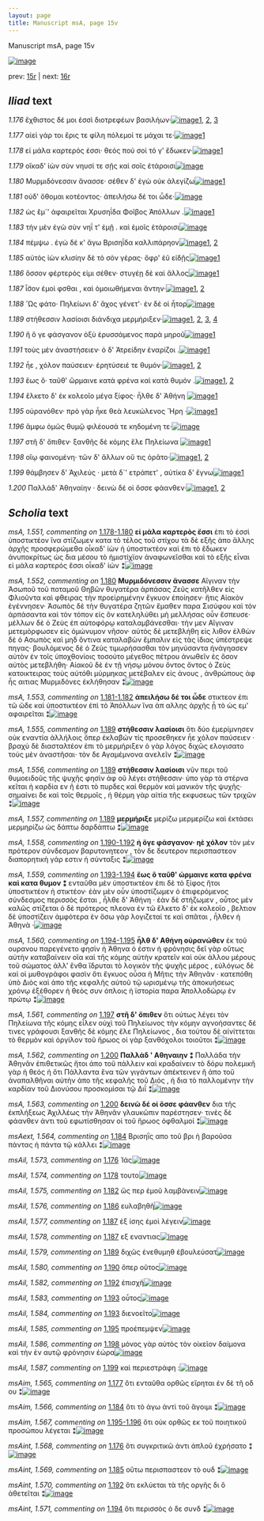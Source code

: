 ```yaml
---
layout: page
title: Manuscript msA, page 15v
---
```


Manuscript msA, page 15v

[![image](http://www.homermultitext.org/iipsrv?OBJ=IIP,1.0&FIF=/project/homer/pyramidal/deepzoom/hmt/vaimg/2017a/VA015VN_0517.tif&WID=100&CVT=JPEG)](http://www.homermultitext.org/ict2/?urn=urn:cite2:hmt:vaimg.2017a:VA015VN_0517)

prev:  [15r](../15r/) | next:  [16r](../16r/)

## *Iliad* text

*1.176* <a id="1.176"/> ἔχθιστος δέ μοι ἐσσὶ διοτρεφέων βασιλήων·[![image](http://www.homermultitext.org/iipsrv?OBJ=IIP,1.0&FIF=/project/homer/pyramidal/deepzoom/hmt/vaimg/2017a/VA015VN_0517.tif&RGN=0.483,0.2089,0.304,0.0255&WID=1000&CVT=JPEG)](http://www.homermultitext.org/ict2/?urn=urn:cite2:hmt:vaimg.2017a:VA015VN_0517@0.483,0.2089,0.304,0.0255)[1](#msA_1.550), [2](#msAint_1.568), [3](#msAil_1.573)

*1.177* <a id="1.177"/> αἰεὶ γάρ τοι ἔρις τε φίλη πόλεμοί τε μάχαι τε·[![image](http://www.homermultitext.org/iipsrv?OBJ=IIP,1.0&FIF=/project/homer/pyramidal/deepzoom/hmt/vaimg/2017a/VA015VN_0517.tif&RGN=0.484,0.2269,0.304,0.0255&WID=1000&CVT=JPEG)](http://www.homermultitext.org/ict2/?urn=urn:cite2:hmt:vaimg.2017a:VA015VN_0517@0.484,0.2269,0.304,0.0255)[1](#msAim_1.565)

*1.178* <a id="1.178"/> εἰ μάλα καρτερός ἐσσι· θεός πού σοὶ τό γ' ἔδωκεν·[![image](http://www.homermultitext.org/iipsrv?OBJ=IIP,1.0&FIF=/project/homer/pyramidal/deepzoom/hmt/vaimg/2017a/VA015VN_0517.tif&RGN=0.49,0.2472,0.326,0.0255&WID=1000&CVT=JPEG)](http://www.homermultitext.org/ict2/?urn=urn:cite2:hmt:vaimg.2017a:VA015VN_0517@0.49,0.2472,0.326,0.0255)[1](#msAil_1.574)

*1.179* <a id="1.179"/> οἴκαδ' ἰὼν σὺν νηυσί τε σῇς καὶ σοῖς ἑτάροισι[![image](http://www.homermultitext.org/iipsrv?OBJ=IIP,1.0&FIF=/project/homer/pyramidal/deepzoom/hmt/vaimg/2017a/VA015VN_0517.tif&RGN=0.488,0.2645,0.318,0.0255&WID=1000&CVT=JPEG)](http://www.homermultitext.org/ict2/?urn=urn:cite2:hmt:vaimg.2017a:VA015VN_0517@0.488,0.2645,0.318,0.0255)

*1.180* <a id="1.180"/> Μυρμιδόνεσσιν ἄνασσε· σέθεν δ' ἐγὼ οὐκ ἀλεγίζω[![image](http://www.homermultitext.org/iipsrv?OBJ=IIP,1.0&FIF=/project/homer/pyramidal/deepzoom/hmt/vaimg/2017a/VA015VN_0517.tif&RGN=0.49,0.2847,0.328,0.0255&WID=1000&CVT=JPEG)](http://www.homermultitext.org/ict2/?urn=urn:cite2:hmt:vaimg.2017a:VA015VN_0517@0.49,0.2847,0.328,0.0255)[1](#msA_1.552)

*1.181* <a id="1.181"/> οὐδ' ὄθομαι κοτέοντος· ἀπειλήσω δέ τοι ὧδε·[![image](http://www.homermultitext.org/iipsrv?OBJ=IIP,1.0&FIF=/project/homer/pyramidal/deepzoom/hmt/vaimg/2017a/VA015VN_0517.tif&RGN=0.487,0.3028,0.32,0.0255&WID=1000&CVT=JPEG)](http://www.homermultitext.org/ict2/?urn=urn:cite2:hmt:vaimg.2017a:VA015VN_0517@0.487,0.3028,0.32,0.0255)

*1.182* <a id="1.182"/> ὡς ἒμ`' ἀφαιρεῖται Χρυσηΐδα 					 Φοῖβος Ἀπόλλων .[![image](http://www.homermultitext.org/iipsrv?OBJ=IIP,1.0&FIF=/project/homer/pyramidal/deepzoom/hmt/vaimg/2017a/VA015VN_0517.tif&RGN=0.49,0.3223,0.341,0.0255&WID=1000&CVT=JPEG)](http://www.homermultitext.org/ict2/?urn=urn:cite2:hmt:vaimg.2017a:VA015VN_0517@0.49,0.3223,0.341,0.0255)[1](#msAil_1.575)

*1.183* <a id="1.183"/> τὴν μὲν ἐγὼ σὺν νηΐ τ' ἐμῇ . καὶ ἐμοῖς ἑτάροισι[![image](http://www.homermultitext.org/iipsrv?OBJ=IIP,1.0&FIF=/project/homer/pyramidal/deepzoom/hmt/vaimg/2017a/VA015VN_0517.tif&RGN=0.479,0.3403,0.333,0.0248&WID=1000&CVT=JPEG)](http://www.homermultitext.org/ict2/?urn=urn:cite2:hmt:vaimg.2017a:VA015VN_0517@0.479,0.3403,0.333,0.0248)

*1.184* <a id="1.184"/> πέμψω . ἐγὼ δέ κ' ἄγω Βρισηΐδα καλλιπάρηον[![image](http://www.homermultitext.org/iipsrv?OBJ=IIP,1.0&FIF=/project/homer/pyramidal/deepzoom/hmt/vaimg/2017a/VA015VN_0517.tif&RGN=0.478,0.3606,0.333,0.0248&WID=1000&CVT=JPEG)](http://www.homermultitext.org/ict2/?urn=urn:cite2:hmt:vaimg.2017a:VA015VN_0517@0.478,0.3606,0.333,0.0248)[1](#msAext_1.564), [2](#msAim_1.566)

*1.185* <a id="1.185"/> αὐτὸς ἰὼν κλισίην δὲ τὸ σὸν γέρας· ὄφρ' ἐῦ εἰδῇς[![image](http://www.homermultitext.org/iipsrv?OBJ=IIP,1.0&FIF=/project/homer/pyramidal/deepzoom/hmt/vaimg/2017a/VA015VN_0517.tif&RGN=0.481,0.3809,0.34,0.0248&WID=1000&CVT=JPEG)](http://www.homermultitext.org/ict2/?urn=urn:cite2:hmt:vaimg.2017a:VA015VN_0517@0.481,0.3809,0.34,0.0248)[1](#msAint_1.569)

*1.186* <a id="1.186"/> ὅσσον φέρτερός εἰμι σέθεν· στυγέῃ δὲ καὶ ἄλλος[![image](http://www.homermultitext.org/iipsrv?OBJ=IIP,1.0&FIF=/project/homer/pyramidal/deepzoom/hmt/vaimg/2017a/VA015VN_0517.tif&RGN=0.474,0.3997,0.35,0.0255&WID=1000&CVT=JPEG)](http://www.homermultitext.org/ict2/?urn=urn:cite2:hmt:vaimg.2017a:VA015VN_0517@0.474,0.3997,0.35,0.0255)[1](#msAil_1.576)

*1.187* <a id="1.187"/> ἶ̈σον ἐμοὶ φσθαι , καὶ ὁμοιωθήμεναι ἄντην·[![image](http://www.homermultitext.org/iipsrv?OBJ=IIP,1.0&FIF=/project/homer/pyramidal/deepzoom/hmt/vaimg/2017a/VA015VN_0517.tif&RGN=0.474,0.4192,0.333,0.0255&WID=1000&CVT=JPEG)](http://www.homermultitext.org/ict2/?urn=urn:cite2:hmt:vaimg.2017a:VA015VN_0517@0.474,0.4192,0.333,0.0255)[1](#msAil_1.578), [2](#msAil_1.577)

*1.188* <a id="1.188"/> Ὣς φάτο· Πηλείωνι δ' 					ἄχος γένετ'· ἐν δέ οἱ ἦτορ[![image](http://www.homermultitext.org/iipsrv?OBJ=IIP,1.0&FIF=/project/homer/pyramidal/deepzoom/hmt/vaimg/2017a/VA015VN_0517.tif&RGN=0.474,0.435,0.333,0.0255&WID=1000&CVT=JPEG)](http://www.homermultitext.org/ict2/?urn=urn:cite2:hmt:vaimg.2017a:VA015VN_0517@0.474,0.435,0.333,0.0255)

*1.189* <a id="1.189"/> στήθεσσιν λασίοισι διάνδιχα μερμήριξεν·[![image](http://www.homermultitext.org/iipsrv?OBJ=IIP,1.0&FIF=/project/homer/pyramidal/deepzoom/hmt/vaimg/2017a/VA015VN_0517.tif&RGN=0.481,0.456,0.322,0.0255&WID=1000&CVT=JPEG)](http://www.homermultitext.org/ict2/?urn=urn:cite2:hmt:vaimg.2017a:VA015VN_0517@0.481,0.456,0.322,0.0255)[1](#msA_1.557), [2](#msA_1.556), [3](#msA_1.555), [4](#msAil_1.579)

*1.190* <a id="1.190"/> ἢ ὅ γε φάσγανον ὀξὺ ἐρυσσάμενος παρὰ μηροῦ[![image](http://www.homermultitext.org/iipsrv?OBJ=IIP,1.0&FIF=/project/homer/pyramidal/deepzoom/hmt/vaimg/2017a/VA015VN_0517.tif&RGN=0.481,0.4741,0.333,0.0255&WID=1000&CVT=JPEG)](http://www.homermultitext.org/ict2/?urn=urn:cite2:hmt:vaimg.2017a:VA015VN_0517@0.481,0.4741,0.333,0.0255)[1](#msAil_1.580)

*1.191* <a id="1.191"/> τοὺς μὲν ἀναστήσειεν· ὁ δ' Ἀτρείδην ἐναρίζοι .[![image](http://www.homermultitext.org/iipsrv?OBJ=IIP,1.0&FIF=/project/homer/pyramidal/deepzoom/hmt/vaimg/2017a/VA015VN_0517.tif&RGN=0.479,0.4929,0.322,0.0255&WID=1000&CVT=JPEG)](http://www.homermultitext.org/ict2/?urn=urn:cite2:hmt:vaimg.2017a:VA015VN_0517@0.479,0.4929,0.322,0.0255)[1](#msAil_1.581)

*1.192* <a id="1.192"/> ἦε , χόλον παύσειεν· ἐρητύσειέ τε θυμόν·[![image](http://www.homermultitext.org/iipsrv?OBJ=IIP,1.0&FIF=/project/homer/pyramidal/deepzoom/hmt/vaimg/2017a/VA015VN_0517.tif&RGN=0.483,0.5124,0.314,0.0255&WID=1000&CVT=JPEG)](http://www.homermultitext.org/ict2/?urn=urn:cite2:hmt:vaimg.2017a:VA015VN_0517@0.483,0.5124,0.314,0.0255)[1](#msAint_1.570), [2](#msAil_1.582)

*1.193* <a id="1.193"/> ἕως ὃ· ταῦθ' ὥρμαινε κατὰ φρένα καὶ κατὰ θυμόν .[![image](http://www.homermultitext.org/iipsrv?OBJ=IIP,1.0&FIF=/project/homer/pyramidal/deepzoom/hmt/vaimg/2017a/VA015VN_0517.tif&RGN=0.482,0.5304,0.364,0.0255&WID=1000&CVT=JPEG)](http://www.homermultitext.org/ict2/?urn=urn:cite2:hmt:vaimg.2017a:VA015VN_0517@0.482,0.5304,0.364,0.0255)[1](#msAil_1.584), [2](#msAil_1.583)

*1.194* <a id="1.194"/> ἕλκετο δ' ἐκ κολεοῖο μέγα ξίφος· ἦλθε δ' Ἀθήνη 				[![image](http://www.homermultitext.org/iipsrv?OBJ=IIP,1.0&FIF=/project/homer/pyramidal/deepzoom/hmt/vaimg/2017a/VA015VN_0517.tif&RGN=0.477,0.547,0.337,0.0278&WID=1000&CVT=JPEG)](http://www.homermultitext.org/ict2/?urn=urn:cite2:hmt:vaimg.2017a:VA015VN_0517@0.477,0.547,0.337,0.0278)[1](#msAint_1.571)

*1.195* <a id="1.195"/> οὐρανόθεν· πρὸ γὰρ ἧκε θεὰ λευκώλενος Ἥρη ·[![image](http://www.homermultitext.org/iipsrv?OBJ=IIP,1.0&FIF=/project/homer/pyramidal/deepzoom/hmt/vaimg/2017a/VA015VN_0517.tif&RGN=0.48,0.5657,0.351,0.0278&WID=1000&CVT=JPEG)](http://www.homermultitext.org/ict2/?urn=urn:cite2:hmt:vaimg.2017a:VA015VN_0517@0.48,0.5657,0.351,0.0278)[1](#msAil_1.585)

*1.196* <a id="1.196"/> ἄμφω ὁμῶς θυμῷ φιλέουσά τε κηδομένη τε·[![image](http://www.homermultitext.org/iipsrv?OBJ=IIP,1.0&FIF=/project/homer/pyramidal/deepzoom/hmt/vaimg/2017a/VA015VN_0517.tif&RGN=0.481,0.5838,0.347,0.0308&WID=1000&CVT=JPEG)](http://www.homermultitext.org/ict2/?urn=urn:cite2:hmt:vaimg.2017a:VA015VN_0517@0.481,0.5838,0.347,0.0308)

*1.197* <a id="1.197"/> στῆ δ' ὄπιθεν· ξανθῆς δὲ κόμης ἕλε Πηλείωνα 				[![image](http://www.homermultitext.org/iipsrv?OBJ=IIP,1.0&FIF=/project/homer/pyramidal/deepzoom/hmt/vaimg/2017a/VA015VN_0517.tif&RGN=0.48,0.6018,0.347,0.0308&WID=1000&CVT=JPEG)](http://www.homermultitext.org/ict2/?urn=urn:cite2:hmt:vaimg.2017a:VA015VN_0517@0.48,0.6018,0.347,0.0308)[1](#msA_1.561)

*1.198* <a id="1.198"/> οἴῳ φαινομένη· τῶν δ' ἄλλων οὔ τις ὁρᾶτο·[![image](http://www.homermultitext.org/iipsrv?OBJ=IIP,1.0&FIF=/project/homer/pyramidal/deepzoom/hmt/vaimg/2017a/VA015VN_0517.tif&RGN=0.481,0.6243,0.309,0.0308&WID=1000&CVT=JPEG)](http://www.homermultitext.org/ict2/?urn=urn:cite2:hmt:vaimg.2017a:VA015VN_0517@0.481,0.6243,0.309,0.0308)[1](#msAil_1.586), [2](#msAint_1.572)

*1.199* <a id="1.199"/> θάμβησεν δ' Ἀχιλεύς · 					μετὰ δ`' ετράπετ' , αὐτίκα δ' ἔγνω[![image](http://www.homermultitext.org/iipsrv?OBJ=IIP,1.0&FIF=/project/homer/pyramidal/deepzoom/hmt/vaimg/2017a/VA015VN_0517.tif&RGN=0.475,0.6416,0.363,0.0308&WID=1000&CVT=JPEG)](http://www.homermultitext.org/ict2/?urn=urn:cite2:hmt:vaimg.2017a:VA015VN_0517@0.475,0.6416,0.363,0.0308)[1](#msAil_1.587)

*1.200* <a id="1.200"/> Παλλάδ' Ἀθηναίην · δεινὼ 					δέ οἱ ὄσσε φάανθεν·[![image](http://www.homermultitext.org/iipsrv?OBJ=IIP,1.0&FIF=/project/homer/pyramidal/deepzoom/hmt/vaimg/2017a/VA015VN_0517.tif&RGN=0.477,0.6619,0.343,0.0308&WID=1000&CVT=JPEG)](http://www.homermultitext.org/ict2/?urn=urn:cite2:hmt:vaimg.2017a:VA015VN_0517@0.477,0.6619,0.343,0.0308)[1](#msA_1.563), [2](#msA_1.562)

## *Scholia* text

*msA, 1.551, commenting on* [1.178-1.180](#1.178-1.180)  <a id="msA_1.551"/> **εἰ μάλα καρτερὸς ἔσσι** ἐπι τὸ ἐσσὶ ὑποστικτέον ἵνα στίζωμεν κατα τὸ τέλος τοῦ στίχου τὰ δὲ εξῆς ἀπο ἄλλης ἀρχῆς προσφερώμεθα οἶκαδ' ἰὼν ἠ ὑποστικτέον καὶ ἐπι τὸ ἔδωκεν ἀνυποκρίτως ὡς δια μέσου τὸ ἡμιστίχϊον ἀναφωνεῖσθαι καὶ τὸ εξῆς εἶναι εἰ μάλα καρτερός ἔσσι οἶκαδ' ἰών ⁑[![image](http://www.homermultitext.org/iipsrv?OBJ=IIP,1.0&FIF=/project/homer/pyramidal/deepzoom/hmt/vaimg/2017a/VA015VN_0517.tif&RGN=0.22181282,0.11507607,0.59653648,0.03070539&WID=1000&CVT=JPEG)](http://www.homermultitext.org/ict2/?urn=urn:cite2:hmt:vaimg.2017a:VA015VN_0517@0.22181282,0.11507607,0.59653648,0.03070539)

*msA, 1.552, commenting on* [1.180](#1.180)  <a id="msA_1.552"/> **Μυρμιδόνεσσιν ἄνασσε** Αἴγιναν τὴν Ἀσωποῦ τοῦ ποταμοῦ Θηβῶν θυγατέρα ἁρπάσας Ζεῦς κατῆλθεν εἰς Φλιοῦντα καὶ φθειρας τὴν προεἰρημένην ἔγκυον ἐποίησεν· ἥτις Αἰακὸν ἐγέννησεν· Ἀσωπὸς δὲ τὴν θυγατέρα ζητῶν ἔμαθεν παρα Σισύφου καὶ τὸν ἀρπάσαντα καὶ τὸν τόπον εἰς ὃν κατεληλύθει μὴ μελλήσας οὖν ἔσπευσε· μέλλων δὲ ὁ Ζεὺς ἐπ αὐτοφόρῳ καταλαμβάνεσθαι· τὴν μεν Αἴγιναν μετεμόρφωσεν εἰς ὁμώνυμον νῆσον· αὐτὸς δὲ μετεβλήθη εἰς λιθον ἐλθὼν δὲ ὁ Ασωπὸς καὶ μηδ ὅντινα καταλαβὼν ἔμπαλιν εἰς τὰς ἰδιας ὑπέστρεψε πηγας· βουλόμενος δὲ ὁ Ζεὺς τιμωρήσασθαι τὸν μηνύσαντα ἠνάγηασεν αὐτὸν ἐν τοῖς ὑποχθονίοις τοσούτο μέγεθος πέτρου ἀνωθεῖν ἐς ὅσον αὐτὸς μετεβλήθη· Αἰακοῦ δὲ ἐν τῇ νήσῳ μόνου ὄντος ὄντος ὁ Ζεὺς κατοικτειρας τοὺς αὐτόθι μύρμηκας μετέβαλεν εἰς ἀνους , ἀνθρώπους ἀφ ἧς αιτιας Μυρμιδόνες ἐκλήθησαν ⁑[![image](http://www.homermultitext.org/iipsrv?OBJ=IIP,1.0&FIF=/project/homer/pyramidal/deepzoom/hmt/vaimg/2017a/VA015VN_0517.tif&RGN=0.21444363,0.13416321,0.60537951,0.09294606&WID=1000&CVT=JPEG)](http://www.homermultitext.org/ict2/?urn=urn:cite2:hmt:vaimg.2017a:VA015VN_0517@0.21444363,0.13416321,0.60537951,0.09294606)

*msA, 1.553, commenting on* [1.181-1.182](#1.181-1.182)  <a id="msA_1.553"/> **ἀπειλήσω δέ τοι ὧδε** στικτεον ἐπι τῶ ῶδε καὶ ὑποστικτέον ἐπὶ τὸ Ἀπόλλων ἵνα ἀπ αλλης ἀρχῆς ᾖ τὸ ὡς εμ' αφαιρεῖται ⁑[![image](http://www.homermultitext.org/iipsrv?OBJ=IIP,1.0&FIF=/project/homer/pyramidal/deepzoom/hmt/vaimg/2017a/VA015VN_0517.tif&RGN=0.20117907,0.22102351,0.21554901,0.04011065&WID=1000&CVT=JPEG)](http://www.homermultitext.org/ict2/?urn=urn:cite2:hmt:vaimg.2017a:VA015VN_0517@0.20117907,0.22102351,0.21554901,0.04011065)

*msA, 1.555, commenting on* [1.189](#1.189)  <a id="msA_1.555"/> **στήθεσσιν λασίοισι** ὅτι δύο ἐμερίμνησεν οὐκ εναντία ἀλλήλοις ὅπερ ἐκλαβών τίς προσεθηκεν ἦε χόλον παύσειεν · βραχὺ δὲ διασταλτέον ἐπι τὸ μερμήριξεν ὁ γὰρ λόγος διχῶς ελογισατο τοὺς μὲν ἀναστῆσαι· τὸν δε Αγαμέμνονα ανελεῖν ⁑[![image](http://www.homermultitext.org/iipsrv?OBJ=IIP,1.0&FIF=/project/homer/pyramidal/deepzoom/hmt/vaimg/2017a/VA015VN_0517.tif&RGN=0.20854827,0.29156293,0.21628592,0.06168741&WID=1000&CVT=JPEG)](http://www.homermultitext.org/ict2/?urn=urn:cite2:hmt:vaimg.2017a:VA015VN_0517@0.20854827,0.29156293,0.21628592,0.06168741)

*msA, 1.556, commenting on* [1.189](#1.189)  <a id="msA_1.556"/> **στήθεσσιν λασίοισι** νῦν περι τοῦ θυμοειδοῦς τῆς ψυχῆς φησὶν ἀφ οῦ λέγει στήθεσσιν· ὑπο γὰρ τὰ στέρνα κεῖται ἡ καρδία εν ῆ ἐστι τὸ πυρδες καὶ θερμὸν καὶ μανικὸν τῆς ψυχῆς· σημαίνει δε καὶ τοῖς θερμοῖς , ἡ θέρμη γὰρ αἰτία τῆς εκφυσεως τῶν τριχῶν ⁑[![image](http://www.homermultitext.org/iipsrv?OBJ=IIP,1.0&FIF=/project/homer/pyramidal/deepzoom/hmt/vaimg/2017a/VA015VN_0517.tif&RGN=0.20744289,0.35269710,0.20817981,0.06832642&WID=1000&CVT=JPEG)](http://www.homermultitext.org/ict2/?urn=urn:cite2:hmt:vaimg.2017a:VA015VN_0517@0.20744289,0.35269710,0.20817981,0.06832642)

*msA, 1.557, commenting on* [1.189](#1.189)  <a id="msA_1.557"/> **μερμήριξε** μερίζω μερμερίζω καὶ ἐκτάσει μερμηρίζω ὡς δάπτω δαρδάπτω ⁑[![image](http://www.homermultitext.org/iipsrv?OBJ=IIP,1.0&FIF=/project/homer/pyramidal/deepzoom/hmt/vaimg/2017a/VA015VN_0517.tif&RGN=0.21775976,0.40746888,0.19675755,0.03734440&WID=1000&CVT=JPEG)](http://www.homermultitext.org/ict2/?urn=urn:cite2:hmt:vaimg.2017a:VA015VN_0517@0.21775976,0.40746888,0.19675755,0.03734440)

*msA, 1.558, commenting on* [1.190-1.192](#1.190-1.192)  <a id="msA_1.558"/> **ἡ ὅγε φάσγανον· ηὲ χόλον** τὸν μὲν πρότερον σύνδεσμον βαρυτονητεον , τὸν δε δευτερον περισπαστεον διαπορητικὴ γάρ εστιν ἡ σύνταξις ⁑[![image](http://www.homermultitext.org/iipsrv?OBJ=IIP,1.0&FIF=/project/homer/pyramidal/deepzoom/hmt/vaimg/2017a/VA015VN_0517.tif&RGN=0.19528371,0.43153527,0.21960206,0.05006916&WID=1000&CVT=JPEG)](http://www.homermultitext.org/ict2/?urn=urn:cite2:hmt:vaimg.2017a:VA015VN_0517@0.19528371,0.43153527,0.21960206,0.05006916)

*msA, 1.559, commenting on* [1.193-1.194](#1.193-1.194)  <a id="msA_1.559"/> **ἕως ὃ ταῦθ' ώρμαινε κατα φρένα καὶ κατα θυμον ⁑** ενταῦθα μὲν ὑποστικτέον ἐπι δὲ τὸ ξίφος ἤτοι ὑποστικτέον ἠ στικτέον· ἐὰν μὲν οὖν ὑποστίζωμεν ὁ ἐπιφερόμενος σύνδεσμος περισσὸς ἔσται , ἦλθε δ' Ἀθήνη · ἐὰν δὲ στήζωμεν , οὗτος μὲν καλῶς στίζεται ὁ δὲ πρότερος πλεονα ἐν τῶ ἔλκετο δ' ἐκ κολεοῖο , βελτιον δὲ ὑποστίζειν ἀμφότερα ἐν ὅσω γὰρ λογιζεταί τε καὶ σπᾶται , ἦλθεν ἡ Ἀθηνὰ ·[![image](http://www.homermultitext.org/iipsrv?OBJ=IIP,1.0&FIF=/project/homer/pyramidal/deepzoom/hmt/vaimg/2017a/VA015VN_0517.tif&RGN=0.20117907,0.46445367,0.22070744,0.11977870&WID=1000&CVT=JPEG)](http://www.homermultitext.org/ict2/?urn=urn:cite2:hmt:vaimg.2017a:VA015VN_0517@0.20117907,0.46445367,0.22070744,0.11977870)

*msA, 1.560, commenting on* [1.194-1.195](#1.194-1.195)  <a id="msA_1.560"/> **ἦλθ δ' Αθήνη οὐρανώθεν** ἐκ τοῦ ουρανου παρεγένετο φησὶν ἡ Ἀθηνα ὁ ἐστιν ἡ φρόνησις δεῖ γὰρ οὕτως αὐτὴν καταβαίνειν οῖα καὶ τῆς κόμης αὐτὴν κρατεῖν καὶ οὐκ άλλου μέρους τοῦ σώματος ἀλλ' ἔνθα ἵδρυται τὸ λογικὸν τῆς ψυχῆς μέρος , εὐλόγως δὲ καὶ οἱ μυθογράφοι φασὶν ὅτι ἔγκυος οὖσα ἡ Μῆτις τὴν Ἀθηνᾶν · κατεπόθη ὑπὸ Διὸς καὶ ἀπο τῆς κεφαλῆς αὐτοῦ τῷ ωρισμένῳ τῆς ἀποκυήσεως χρόνῳ ἐξέθορεν ἡ θεὸς συν όπλοις ἡ ϊστορία παρα Ἀπολλοδώρῳ ἐν πρώτῳ ⁑[![image](http://www.homermultitext.org/iipsrv?OBJ=IIP,1.0&FIF=/project/homer/pyramidal/deepzoom/hmt/vaimg/2017a/VA015VN_0517.tif&RGN=0.20007369,0.56846473,0.21849668,0.13112033&WID=1000&CVT=JPEG)](http://www.homermultitext.org/ict2/?urn=urn:cite2:hmt:vaimg.2017a:VA015VN_0517@0.20007369,0.56846473,0.21849668,0.13112033)

*msA, 1.561, commenting on* [1.197](#1.197)  <a id="msA_1.561"/> **στῆ δ' ὄπιθεν** ὅτι ούτως λέγει τὸν Πηλείωνα τῆς κόμης εἷλεν οὐχὶ τοῦ Πηλείωνος τὴν κόμην αγνοήσαντες δέ τινες γράφουσι ξανθῆς δὲ κόμης ἔλε Πηλείωνος , δια τούτου δὲ αἰνίττεται τὸ θερμὸν καὶ ὀργίλον τοῦ ἥρωος οἱ γὰρ ξανθόχολοι τοιοῦτοι ⁑[![image](http://www.homermultitext.org/iipsrv?OBJ=IIP,1.0&FIF=/project/homer/pyramidal/deepzoom/hmt/vaimg/2017a/VA015VN_0517.tif&RGN=0.20081061,0.68962656,0.61385409,0.03485477&WID=1000&CVT=JPEG)](http://www.homermultitext.org/ict2/?urn=urn:cite2:hmt:vaimg.2017a:VA015VN_0517@0.20081061,0.68962656,0.61385409,0.03485477)

*msA, 1.562, commenting on* [1.200](#1.200)  <a id="msA_1.562"/> **Παλλάδ ' Αθηναιην ⁑** Παλλάδα τὴν Ἀθηνᾶν ἐπιθετικῶς ἤτοι ἀπο τοῦ πάλλειν καὶ κραδαίνειν τὸ δόρυ πολεμικῆ γὰρ ἡ θεός ἠ ὅτι Πάλλαντα ἕνα τῶν γιγάντων ἀπέκτεινεν ἢ ἀπο τοῦ ἀναπαλθῆναι αὐτὴν ἀπο τῆς κεφαλῆς τοῦ Διός , ἠ δια τὸ παλλομένην τὴν καρδίαν τοῦ Διονύσου προσκομίσαι τῷ Διΐ ⁑[![image](http://www.homermultitext.org/iipsrv?OBJ=IIP,1.0&FIF=/project/homer/pyramidal/deepzoom/hmt/vaimg/2017a/VA015VN_0517.tif&RGN=0.20191599,0.70290456,0.63522476,0.05864454&WID=1000&CVT=JPEG)](http://www.homermultitext.org/ict2/?urn=urn:cite2:hmt:vaimg.2017a:VA015VN_0517@0.20191599,0.70290456,0.63522476,0.05864454)

*msA, 1.563, commenting on* [1.200](#1.200)  <a id="msA_1.563"/> **δεινὼ δέ οἱ ὄσσε φάανθεν** δια τῆς ἐκπλήξεως Ἀχιλλέως τὴν Ἀθηνᾶν γλαυκῶπιν παρέστησεν· τινὲς δὲ φάανθεν ἀντι τοῦ εφωτίσθησαν οἱ τοῦ ἥρωος ὀφθαλμοί ⁑[![image](http://www.homermultitext.org/iipsrv?OBJ=IIP,1.0&FIF=/project/homer/pyramidal/deepzoom/hmt/vaimg/2017a/VA015VN_0517.tif&RGN=0.22070744,0.74550484,0.60169492,0.03706777&WID=1000&CVT=JPEG)](http://www.homermultitext.org/ict2/?urn=urn:cite2:hmt:vaimg.2017a:VA015VN_0517@0.22070744,0.74550484,0.60169492,0.03706777)

*msAext, 1.564, commenting on* [1.184](#1.184)  <a id="msAext_1.564"/> Βρισηῒς απο τοῦ βρι ἡ βαροῦσα πάντας ἡ πάντα τῷ κάλλει ⁑[![image](http://www.homermultitext.org/iipsrv?OBJ=IIP,1.0&FIF=/project/homer/pyramidal/deepzoom/hmt/vaimg/2017a/VA015VN_0517.tif&RGN=0.16433309,0.34661134,0.05305822,0.04868603&WID=1000&CVT=JPEG)](http://www.homermultitext.org/ict2/?urn=urn:cite2:hmt:vaimg.2017a:VA015VN_0517@0.16433309,0.34661134,0.05305822,0.04868603)

*msAil, 1.573, commenting on* [1.176](#1.176)  <a id="msAil_1.573"/> Ἰάς[![image](http://www.homermultitext.org/iipsrv?OBJ=IIP,1.0&FIF=/project/homer/pyramidal/deepzoom/hmt/vaimg/2017a/VA015VN_0517.tif&RGN=0.72660280,0.20995851,0.01363301,0.00857538&WID=1000&CVT=JPEG)](http://www.homermultitext.org/ict2/?urn=urn:cite2:hmt:vaimg.2017a:VA015VN_0517@0.72660280,0.20995851,0.01363301,0.00857538)

*msAil, 1.574, commenting on* [1.178](#1.178)  <a id="msAil_1.574"/> τουτο[![image](http://www.homermultitext.org/iipsrv?OBJ=IIP,1.0&FIF=/project/homer/pyramidal/deepzoom/hmt/vaimg/2017a/VA015VN_0517.tif&RGN=0.74539425,0.24840941,0.01879145,0.00580913&WID=1000&CVT=JPEG)](http://www.homermultitext.org/ict2/?urn=urn:cite2:hmt:vaimg.2017a:VA015VN_0517@0.74539425,0.24840941,0.01879145,0.00580913)

*msAil, 1.575, commenting on* [1.182](#1.182)  <a id="msAil_1.575"/> ὥς περ ἐμοῦ λαμβάνειν[![image](http://www.homermultitext.org/iipsrv?OBJ=IIP,1.0&FIF=/project/homer/pyramidal/deepzoom/hmt/vaimg/2017a/VA015VN_0517.tif&RGN=0.51142225,0.31950207,0.07037583,0.00995851&WID=1000&CVT=JPEG)](http://www.homermultitext.org/ict2/?urn=urn:cite2:hmt:vaimg.2017a:VA015VN_0517@0.51142225,0.31950207,0.07037583,0.00995851)

*msAil, 1.576, commenting on* [1.186](#1.186)  <a id="msAil_1.576"/> ευλαβηθῆ[![image](http://www.homermultitext.org/iipsrv?OBJ=IIP,1.0&FIF=/project/homer/pyramidal/deepzoom/hmt/vaimg/2017a/VA015VN_0517.tif&RGN=0.71002211,0.39778700,0.03279293,0.00857538&WID=1000&CVT=JPEG)](http://www.homermultitext.org/ict2/?urn=urn:cite2:hmt:vaimg.2017a:VA015VN_0517@0.71002211,0.39778700,0.03279293,0.00857538)

*msAil, 1.577, commenting on* [1.187](#1.187)  <a id="msAil_1.577"/> ἐξ ίσης ἐμοὶ λέγειν[![image](http://www.homermultitext.org/iipsrv?OBJ=IIP,1.0&FIF=/project/homer/pyramidal/deepzoom/hmt/vaimg/2017a/VA015VN_0517.tif&RGN=0.49705232,0.41549101,0.06816507,0.00912863&WID=1000&CVT=JPEG)](http://www.homermultitext.org/ict2/?urn=urn:cite2:hmt:vaimg.2017a:VA015VN_0517@0.49705232,0.41549101,0.06816507,0.00912863)

*msAil, 1.578, commenting on* [1.187](#1.187)  <a id="msAil_1.578"/> εξ εναντιας[![image](http://www.homermultitext.org/iipsrv?OBJ=IIP,1.0&FIF=/project/homer/pyramidal/deepzoom/hmt/vaimg/2017a/VA015VN_0517.tif&RGN=0.76565954,0.41715076,0.03905674,0.01134163&WID=1000&CVT=JPEG)](http://www.homermultitext.org/ict2/?urn=urn:cite2:hmt:vaimg.2017a:VA015VN_0517@0.76565954,0.41715076,0.03905674,0.01134163)

*msAil, 1.579, commenting on* [1.189](#1.189)  <a id="msAil_1.579"/> διχῶς ἐνεθυμηθ ἐβουλεύσατ[![image](http://www.homermultitext.org/iipsrv?OBJ=IIP,1.0&FIF=/project/homer/pyramidal/deepzoom/hmt/vaimg/2017a/VA015VN_0517.tif&RGN=0.67096536,0.45255878,0.13633014,0.01327801&WID=1000&CVT=JPEG)](http://www.homermultitext.org/ict2/?urn=urn:cite2:hmt:vaimg.2017a:VA015VN_0517@0.67096536,0.45255878,0.13633014,0.01327801)

*msAil, 1.580, commenting on* [1.190](#1.190)  <a id="msAil_1.580"/> ὄπερ οῦτος[![image](http://www.homermultitext.org/iipsrv?OBJ=IIP,1.0&FIF=/project/homer/pyramidal/deepzoom/hmt/vaimg/2017a/VA015VN_0517.tif&RGN=0.50000000,0.47247580,0.03758290,0.00968188&WID=1000&CVT=JPEG)](http://www.homermultitext.org/ict2/?urn=urn:cite2:hmt:vaimg.2017a:VA015VN_0517@0.50000000,0.47247580,0.03758290,0.00968188)

*msAil, 1.582, commenting on* [1.192](#1.192)  <a id="msAil_1.582"/> ἐπισχῆ[![image](http://www.homermultitext.org/iipsrv?OBJ=IIP,1.0&FIF=/project/homer/pyramidal/deepzoom/hmt/vaimg/2017a/VA015VN_0517.tif&RGN=0.66507001,0.51203320,0.02947679,0.00829876&WID=1000&CVT=JPEG)](http://www.homermultitext.org/ict2/?urn=urn:cite2:hmt:vaimg.2017a:VA015VN_0517@0.66507001,0.51203320,0.02947679,0.00829876)

*msAil, 1.583, commenting on* [1.193](#1.193)  <a id="msAil_1.583"/> οὗτος[![image](http://www.homermultitext.org/iipsrv?OBJ=IIP,1.0&FIF=/project/homer/pyramidal/deepzoom/hmt/vaimg/2017a/VA015VN_0517.tif&RGN=0.53721444,0.52807746,0.01731761,0.00995851&WID=1000&CVT=JPEG)](http://www.homermultitext.org/ict2/?urn=urn:cite2:hmt:vaimg.2017a:VA015VN_0517@0.53721444,0.52807746,0.01731761,0.00995851)

*msAil, 1.584, commenting on* [1.193](#1.193)  <a id="msAil_1.584"/> διενοεῖτο[![image](http://www.homermultitext.org/iipsrv?OBJ=IIP,1.0&FIF=/project/homer/pyramidal/deepzoom/hmt/vaimg/2017a/VA015VN_0517.tif&RGN=0.61680177,0.53056708,0.03279293,0.00885201&WID=1000&CVT=JPEG)](http://www.homermultitext.org/ict2/?urn=urn:cite2:hmt:vaimg.2017a:VA015VN_0517@0.61680177,0.53056708,0.03279293,0.00885201)

*msAil, 1.585, commenting on* [1.195](#1.195)  <a id="msAil_1.585"/> προέπεμψεν[![image](http://www.homermultitext.org/iipsrv?OBJ=IIP,1.0&FIF=/project/homer/pyramidal/deepzoom/hmt/vaimg/2017a/VA015VN_0517.tif&RGN=0.59137804,0.56680498,0.04900516,0.01023513&WID=1000&CVT=JPEG)](http://www.homermultitext.org/ict2/?urn=urn:cite2:hmt:vaimg.2017a:VA015VN_0517@0.59137804,0.56680498,0.04900516,0.01023513)

*msAil, 1.586, commenting on* [1.198](#1.198)  <a id="msAil_1.586"/> μόνος γὰρ αὐτὸς τὸν οἰκεῖον δαίμονα καὶ τὴν ἐν αυτῷ φρόνησιν ἐώρα[![image](http://www.homermultitext.org/iipsrv?OBJ=IIP,1.0&FIF=/project/homer/pyramidal/deepzoom/hmt/vaimg/2017a/VA015VN_0517.tif&RGN=0.50552690,0.62157676,0.26381724,0.01189488&WID=1000&CVT=JPEG)](http://www.homermultitext.org/ict2/?urn=urn:cite2:hmt:vaimg.2017a:VA015VN_0517@0.50552690,0.62157676,0.26381724,0.01189488)

*msAil, 1.587, commenting on* [1.199](#1.199)  <a id="msAil_1.587"/> καὶ περιεστράφη :[![image](http://www.homermultitext.org/iipsrv?OBJ=IIP,1.0&FIF=/project/homer/pyramidal/deepzoom/hmt/vaimg/2017a/VA015VN_0517.tif&RGN=0.69417833,0.64149378,0.06742815,0.01078838&WID=1000&CVT=JPEG)](http://www.homermultitext.org/ict2/?urn=urn:cite2:hmt:vaimg.2017a:VA015VN_0517@0.69417833,0.64149378,0.06742815,0.01078838)

*msAim, 1.565, commenting on* [1.177](#1.177)  <a id="msAim_1.565"/> ὅτι ενταῦθα ορθῶς εἴρηται ἐν δὲ τῆ οδ ου ⁑[![image](http://www.homermultitext.org/iipsrv?OBJ=IIP,1.0&FIF=/project/homer/pyramidal/deepzoom/hmt/vaimg/2017a/VA015VN_0517.tif&RGN=0.41635962,0.22600277,0.05121592,0.03540802&WID=1000&CVT=JPEG)](http://www.homermultitext.org/ict2/?urn=urn:cite2:hmt:vaimg.2017a:VA015VN_0517@0.41635962,0.22600277,0.05121592,0.03540802)

*msAim, 1.566, commenting on* [1.184](#1.184)  <a id="msAim_1.566"/> ὅτι τὸ άγω ἀντὶ τοῦ ἅγοιμι ⁑[![image](http://www.homermultitext.org/iipsrv?OBJ=IIP,1.0&FIF=/project/homer/pyramidal/deepzoom/hmt/vaimg/2017a/VA015VN_0517.tif&RGN=0.42336035,0.36376210,0.04495210,0.02959889&WID=1000&CVT=JPEG)](http://www.homermultitext.org/ict2/?urn=urn:cite2:hmt:vaimg.2017a:VA015VN_0517@0.42336035,0.36376210,0.04495210,0.02959889)

*msAim, 1.567, commenting on* [1.195-1.196](#1.195-1.196)  <a id="msAim_1.567"/> ὅτι οὐκ ορθῶς εκ τοῦ ποιητικοῦ προσώπου λέγεται ⁑[![image](http://www.homermultitext.org/iipsrv?OBJ=IIP,1.0&FIF=/project/homer/pyramidal/deepzoom/hmt/vaimg/2017a/VA015VN_0517.tif&RGN=0.41709654,0.56708160,0.05232130,0.03955740&WID=1000&CVT=JPEG)](http://www.homermultitext.org/ict2/?urn=urn:cite2:hmt:vaimg.2017a:VA015VN_0517@0.41709654,0.56708160,0.05232130,0.03955740)

*msAint, 1.568, commenting on* [1.176](#1.176)  <a id="msAint_1.568"/> ὅτι συγκριτικῶ ἀντι ἁπλοῦ ἐχρήσατο ⁑[![image](http://www.homermultitext.org/iipsrv?OBJ=IIP,1.0&FIF=/project/homer/pyramidal/deepzoom/hmt/vaimg/2017a/VA015VN_0517.tif&RGN=0.78555637,0.21576763,0.05379514,0.03485477&WID=1000&CVT=JPEG)](http://www.homermultitext.org/ict2/?urn=urn:cite2:hmt:vaimg.2017a:VA015VN_0517@0.78555637,0.21576763,0.05379514,0.03485477)

*msAint, 1.569, commenting on* [1.185](#1.185)  <a id="msAint_1.569"/> οὕτω περισπαστεον τὸ ουδ ⁑[![image](http://www.homermultitext.org/iipsrv?OBJ=IIP,1.0&FIF=/project/homer/pyramidal/deepzoom/hmt/vaimg/2017a/VA015VN_0517.tif&RGN=0.81466470,0.38672199,0.04053058,0.02738589&WID=1000&CVT=JPEG)](http://www.homermultitext.org/ict2/?urn=urn:cite2:hmt:vaimg.2017a:VA015VN_0517@0.81466470,0.38672199,0.04053058,0.02738589)

*msAint, 1.570, commenting on* [1.192](#1.192)  <a id="msAint_1.570"/> ὅτι εκλύεται τὰ τῆς οργῆς δι ὃ ἀθετεῖται ⁑[![image](http://www.homermultitext.org/iipsrv?OBJ=IIP,1.0&FIF=/project/homer/pyramidal/deepzoom/hmt/vaimg/2017a/VA015VN_0517.tif&RGN=0.78960943,0.51396957,0.06595431,0.01964039&WID=1000&CVT=JPEG)](http://www.homermultitext.org/ict2/?urn=urn:cite2:hmt:vaimg.2017a:VA015VN_0517@0.78960943,0.51396957,0.06595431,0.01964039)

*msAint, 1.571, commenting on* [1.194](#1.194)  <a id="msAint_1.571"/> ὅτι περισσὸς ὁ δε συνδ ⁑[![image](http://www.homermultitext.org/iipsrv?OBJ=IIP,1.0&FIF=/project/homer/pyramidal/deepzoom/hmt/vaimg/2017a/VA015VN_0517.tif&RGN=0.81245394,0.55352697,0.05121592,0.01881051&WID=1000&CVT=JPEG)](http://www.homermultitext.org/ict2/?urn=urn:cite2:hmt:vaimg.2017a:VA015VN_0517@0.81245394,0.55352697,0.05121592,0.01881051)